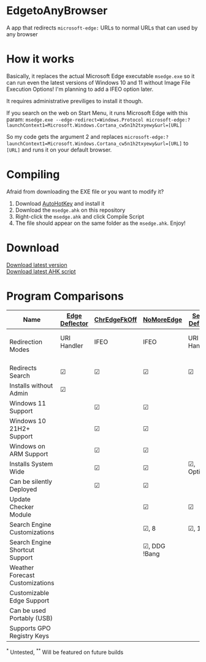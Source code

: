 # EdgetoAnyBrowser
A app that redirects `microsoft-edge:` URLs to normal URLs that can used by any browser

# How it works
Basically, it replaces the actual Microsoft Edge executable `msedge.exe` so it can run even the latest versions of Windows 10 and 11 without Image File Execution Options! I'm planning to add a IFEO option later.

It requires administrative previliges to install it though.

If you search on the web on Start Menu, it runs Microsoft Edge with this param:
`msedge.exe --edge-redirect=Windows.Protocol microsoft-edge:?launchContext1=Microsoft.Windows.Cortana_cw5n1h2txyewy&url=[URL]`

So my code gets the argument 2 and replaces `microsoft-edge:?launchContext1=Microsoft.Windows.Cortana_cw5n1h2txyewy&url=[URL]`
to `[URL]` and runs it on your default browser.

# Compiling
Afraid from downloading the EXE file or you want to modify it?
1. Download [AutoHotKey](https://autohotkey.com/download) and install it
2. Download the `msedge.ahk` on this repository
3. Right-click the `msedge.ahk` and click Compile Script
4. The file should appear on the same folder as the `msedge.ahk`. Enjoy!

# Download
[Download latest version](https://github.com/jbcarreon123/EdgetoAnyBrowser/releases/latest/download/MSEdgeRedirect.exe)<br/>
[Download latest AHK script](https://github.com/jbcarreon123/EdgetoAnyBrowser/raw/main/msedge.ahk)


# Program Comparisons
Name|[Edge Deflector](https://github.com/da2x/EdgeDeflector)|[ChrEdgeFkOff](https://github.com/AveYo/fox/blob/main/ChrEdgeFkOff.cmd)|[NoMoreEdge](https://github.com/HarshalKudale/NoMoreEdge)|[Search Deflector](https://github.com/spikespaz/search-deflector)|[MSEdgeRedirect](https://github.com/rcmaehl/MSEdgeRedirect/)|[EdgetoAnyBrowser](github.com/jbcarreon123/EdgetoAnyBrowser)
----|----|----|----|----|----|----|
Redirection Modes|URI Handler<br/><br/>|IFEO<br/><br/>|IFEO<br/><br/>|URI Handler<br/><br/>|URI Detection<br/>or IFEO|Replaces Edge Executable<br/>(URI Detection)<br/> or IFEO<sup>**</sup>|
Redirects Search|☑|☑|☑|☑|☑|☑|
Installs without Admin|☑| | | |☑| 
Windows 11 Support| |☑|☑| |☑|☑|
Windows 10 21H2+ Support| |☑|☑| |☑|☑|
Windows on ARM Support| |☑|☑| | |
Installs System Wide| |☑|☑|☑, Optionally|☑|☑|
Can be silently Deployed| |☑|☑| |☑| |<sup>*</sup>|
Update Checker Module| | |☑|☑|☑|<sup>**</sup>|
Search Engine Customizations| | |☑, 8|☑, 14|☑, 9|<sup>**</sup>|
Search Engine Shortcut Support| | |☑, DDG !Bang| | |<sup>**</sup>|
Weather Forecast Customizations| | | | |☑, 6| |
Customizable Edge Support| | | | |☑|<sup>**</sup>|
Can be used Portably (USB)| | | | |☑| |
Supports GPO Registry Keys| | | | |☑| |

<sup>*</sup> Untested, <sup>**</sup> Will be featured on future builds
